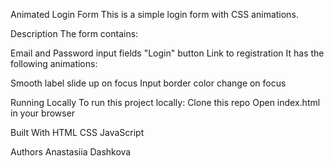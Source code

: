 Animated Login Form
This is a simple login form with CSS animations.

Description
The form contains:

Email and Password input fields
"Login" button
Link to registration
It has the following animations:

Smooth label slide up on focus
Input border color change on focus

Running Locally
To run this project locally:
Clone this repo
Open index.html in your browser

Built With
HTML
CSS
JavaScript

Authors
Anastasiia Dashkova

